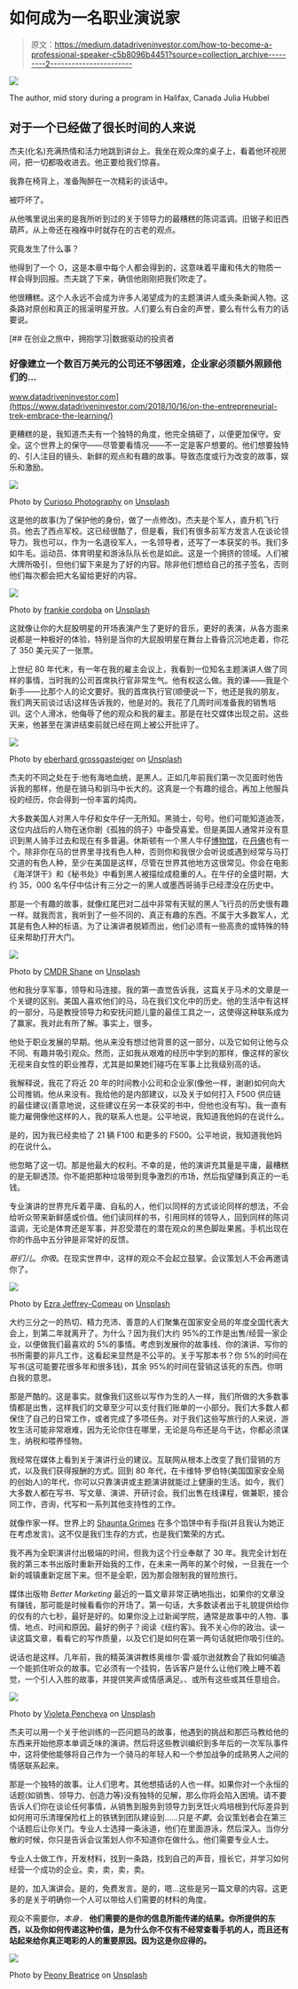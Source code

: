 # 如何成为一名职业演说家

> 原文：<https://medium.datadriveninvestor.com/how-to-become-a-professional-speaker-c5b8096b4451?source=collection_archive---------2----------------------->

![](img/2d24783ed3c47598d05dd915f6290cd0.png)

The author, mid story during a program in Halifax, Canada Julia Hubbel

## 对于一个已经做了很长时间的人来说

杰夫(化名)充满热情和活力地跳到讲台上。我坐在观众席的桌子上，看着他环视房间，把一切都吸收进去。他正要给我们惊喜。

我靠在椅背上，准备陶醉在一次精彩的谈话中。

被吓坏了。

从他嘴里说出来的是我所听到过的关于领导力的最糟糕的陈词滥调。旧锯子和旧西葫芦，从上帝还在襁褓中时就存在的古老的观点。

究竟发生了什么事？

他得到了一个 O，这是本章中每个人都会得到的，这意味着平庸和伟大的物质一样会得到回报。杰夫跳了下来，确信他刚刚把我们吹走了。

他很糟糕。这个人永远不会成为许多人渴望成为的主题演讲人或头条新闻人物。这条路对原创和真正的摇滚明星开放。人们要么有白金的声誉，要么有什么有力的话要说。

[](https://www.datadriveninvestor.com/2018/10/16/on-the-entrepreneurial-trek-embrace-the-learning/) [## 在创业之旅中，拥抱学习|数据驱动的投资者

### 好像建立一个数百万美元的公司还不够困难，企业家必须额外照顾他们的…

www.datadriveninvestor.com](https://www.datadriveninvestor.com/2018/10/16/on-the-entrepreneurial-trek-embrace-the-learning/) 

更糟糕的是，我知道杰夫有一个独特的角度，他完全搞砸了，以便更加保守。安全。这个世界上的保守——尽管要看情况——不一定是客户想要的。他们想要独特的、引人注目的镜头、新鲜的观点和有趣的故事。导致态度或行为改变的故事，娱乐和激励。

![](img/a76b3f7c4ec4ce24741ad8731c99aabd.png)

Photo by [Curioso Photography](https://unsplash.com/@curioso?utm_source=medium&utm_medium=referral) on [Unsplash](https://unsplash.com?utm_source=medium&utm_medium=referral)

这是他的故事(为了保护他的身份，做了一点修改)。杰夫是个军人，直升机飞行员。他去了西点军校。这已经很酷了，但是看，我们有很多前军方发言人在谈论领导力。我也可以，作为一名退役军人，一名领导者，还写了一本获奖的书。我们多如牛毛。运动员、体育明星和游泳队队长也是如此。这是一个拥挤的领域。人们被大牌所吸引，但他们留下来是为了好的内容。除非他们想给自己的孩子签名，否则他们每次都会把大名留给更好的内容。

![](img/4b5b19131492d626cbe87b5351d0a74a.png)

Photo by [frankie cordoba](https://unsplash.com/@byfoul?utm_source=medium&utm_medium=referral) on [Unsplash](https://unsplash.com?utm_source=medium&utm_medium=referral)

这就像让你的大屁股明星的开场表演产生了更好的音乐，更好的表演，从各方面来说都是一种极好的体验，特别是当你的大屁股明星在舞台上昏昏沉沉地走着，你花了 350 美元买了一张票。

上世纪 80 年代末，有一年在我的雇主会议上，我看到一位知名主题演讲人做了同样的事情，当时我的公司首席执行官非常生气。他有权这么做。我的课——我是个新手——比那个人的论文要好。我的首席执行官(顺便说一下，他还是我的朋友，我们两天前谈过话)这样告诉我的，他是对的。我花了几周时间准备我的销售培训。这个人滑冰，他侮辱了他的观众和我的雇主。那是在社交媒体出现之前。这些天来，他甚至在演讲结束前就已经在网上被公开批评了。

![](img/d609f3535f0977cc9c945518e463ba25.png)

Photo by [eberhard grossgasteiger](https://unsplash.com/@eberhardgross?utm_source=medium&utm_medium=referral) on [Unsplash](https://unsplash.com?utm_source=medium&utm_medium=referral)

杰夫的不同之处在于:他有海地血统，是黑人。正如几年前我们第一次见面时他告诉我的那样，他是在骑马和驯马中长大的。这真是一个有趣的组合。再加上他服兵役的经历，你会得到一份丰富的炖肉。

大多数美国人对黑人牛仔和女牛仔一无所知。黑骑士，句号。他们可能知道迪茨，这位内战后的人物在迷你剧《孤独的鸽子》中备受喜爱。但是美国人通常并没有意识到黑人骑手过去和现在有多普遍。休斯顿有一个黑人牛仔[博物馆](https://www.nytimes.com/2019/09/14/travel/black-cowboy-museum-texas.html)，在[丹佛](https://www.westword.com/arts/art-reviews-of-denver-exhibits-to-see-8827410)也有一个。除非你在马的世界里寻找有色人种，否则你和我很少会听说或遇到经常与马打交道的有色人种，至少在美国是这样，尽管在世界其他地方这很常见。你会在电影《海洋饼干》和《秘书处》中看到黑人被描绘成稳重的人。在牛仔的全盛时期，大约 35，000 名牛仔中估计有三分之一的黑人或墨西哥骑手已经湮没在历史中。

那是一个有趣的故事，就像红尾巴对二战中非常有天赋的黑人飞行员的历史很有趣一样。就我而言，我听到了一些不同的、真正有趣的东西。不属于大多数军人，尤其是有色人种的标语。为了让演讲者脱颖而出，他们必须有一些高贵的或特殊的特征来帮助打开大门。

![](img/3100e993b8cc9331388d58507e7e3345.png)

Photo by [CMDR Shane](https://unsplash.com/@cmdrshane?utm_source=medium&utm_medium=referral) on [Unsplash](https://unsplash.com?utm_source=medium&utm_medium=referral)

他和我分享军事，领导和马连接。我的第一直觉告诉我，这篇关于马术的文章是一个关键的区别。美国人喜欢他们的马，马在我们文化中的历史。他的生活中有这样的一部分，马是教授领导力和安抚问题儿童的最佳工具之一，这使得这种联系成为了赢家。我对此有所了解。事实上，很多。

他处于职业发展的早期。他从来没有想过他背景的这一部分，以及它如何让他与众不同、有趣并吸引观众。然而，正如我从艰难的经历中学到的那样，像这样的家伙无视来自女性的职业推荐，尤其是如果她们碰巧在军事上比我级别高的话。

我解释说，我花了将近 20 年的时间教小公司和企业家(像他一样，谢谢)如何向大公司推销。他从来没有。我给他的是内部建议，以及关于如何打入 F500 供应链的最佳建议(善意地说，这些建议在另一本获奖的书中，但他也没有写)。我一直有能力雇佣像他这样的人，我的联系人也是。公平地说，我知道我他妈的在说什么。

是的，因为我已经卖给了 21 辆 F100 和更多的 F500。公平地说，我知道我他妈的在说什么。

他忽略了这一切。那是他最大的权利。不幸的是，他的演讲充其量是平庸，最糟糕的是无聊透顶。你不能把那种垃圾带到竞争激烈的市场，然后指望赚到真正的一毛钱。

专业演讲的世界充斥着平庸、自私的人，他们以同样的方式谈论同样的想法，不会给听众带来新鲜感或价值。他们读同样的书，引用同样的领导人，回到同样的陈词滥调，无论是体育还是军事，并忍受潜在的潜在观众的黑色脚趾果酱。手机出现在你的作品中五分钟是非常好的反馈。

*哥们儿*。*你吸*。在现实世界中，这样的观众不会起立鼓掌。会议策划人不会再邀请你了。

![](img/42c04cdd2442fac591af8a37126cef33.png)

Photo by [Ezra Jeffrey-Comeau](https://unsplash.com/@emcomeau?utm_source=medium&utm_medium=referral) on [Unsplash](https://unsplash.com?utm_source=medium&utm_medium=referral)

大约三分之一的热切、精力充沛、善意的人们聚集在国家安全局的年度全国代表大会上，到第二年就离开了。为什么？因为我们大约 95%的工作是出售/经营一家企业，以便做我们最喜欢的 5%的事情。考虑到发展你的故事线、你的演讲、写你的书所需要的非凡工作，这看起来显然是不公平的。关于写那本书？你 5%的时间在写书(这可能要花很多年和很多钱)，其余 95%的时间在营销这该死的东西。你明白我的意思。

那是严酷的。这是事实。就像我们这些以写作为生的人一样，我们所做的大多数事情都是出售，这样我们的文章至少可以支付我们账单的一小部分。我们大多数人都保住了自己的日常工作，或者完成了多项任务。对于我们这些写旅行的人来说，游牧生活可能非常艰难，因为无论你住在哪里，无论是乌布还是乌干达，你都必须谋生，纳税和喂养怪物。

我经常在媒体上看到关于演讲行业的建议。互联网从根本上改变了我们营销的方式，以及我们获得报酬的方式。回到 80 年代，在卡维特·罗伯特(美国国家安全局的创始人)的年代，你可以只靠演讲或主题演讲就能过上健康的生活。如今，我们大多数人都在写书、写文章、演讲、开研讨会。我们出售在线课程，做兼职，接合同工作，咨询，代写和一系列其他支持性的工作。

就像作家一样。世界上的 [Shaunta Grimes](https://medium.com/u/799bdc99a0fd?source=post_page-----c5b8096b4451--------------------------------) 在多个馅饼中有手指(并且我认为她正在考虑发言)。这不仅是我们生存的方式，也是我们繁荣的方式。

我不再为全职演讲付出极端的时间，但我为这个行业奉献了 30 年。我完全计划在我的第三本书出版时重新开始我的工作，在未来一两年的某个时候，一旦我在一个新的城镇重新定居下来。但不是全职，因为那会限制我的冒险旅行。

媒体出版物 *Better Marketing* 最近的一篇文章非常正确地指出，如果你的文章没有赚钱，那可能是时候看看你的开场了。第一句话，大多数读者出于礼貌提供给你的仅有的六七秒，最好是好的。如果你没上过新闻学院，通常是故事中的人物、事情、地点、时间和原因。最好的例子？阅读《纽约客》。我不关心你的政治。读一读这篇文章，看看它的写作质量，以及它们是如何在第一两句话就把你吸引住的。

说话也是这样。几年前，我的精英演讲教练奥维尔·雷·威尔逊就教会了我如何编造一个能抓住听众的故事。它必须有一个挂钩，告诉客户是什么让他们晚上睡不着觉，一个引人入胜的故事，并提供笑声或情感满足。、或所有这些或其任意组合。

![](img/aa86e0cc8466f0b5fb75aa99fff42a76.png)

Photo by [Violeta Pencheva](https://unsplash.com/@viooview?utm_source=medium&utm_medium=referral) on [Unsplash](https://unsplash.com?utm_source=medium&utm_medium=referral)

杰夫可以用一个关于他训练的一匹问题马的故事，他遇到的挑战和那匹马教给他的东西来开始他原本单调乏味的演讲。然后将这些教训编织到多年后的一次军队事件中，这将使他能够将自己作为一个骑马的年轻人和一个参加战争的成熟男人之间的情感联系起来。

那是一个独特的故事。让人们思考。其他想插话的人也一样。如果你对一个永恒的话题(如销售、领导力、创造力等)没有独特的见解，那么你将会陷入困境。请不要告诉人们你在谈论任何事情，从销售到服务到领导力到烹饪火鸡培根到代际差异到如何用可乐清理保险杠上的铁锈到团队建设到……只是*不要*。会议策划者会在第三个话题后让你关门。专业人士选择一条泳道，他们在里面游泳，然后深入。当你分散的时候，你只是告诉会议策划人你不知道你在做什么。他们需要专业人士。

专业人士做工作，开发材料，找到一条路，找到自己的声音，擅长它，并学习如何经营一个成功的企业。卖，卖，卖，卖。

是的，加入演讲会。是的，免费发言。是的，嗯…这些是另一篇文章的内容。这更多的是关于明确你一个人可以带给人们需要的材料的角度。

观众不需要你，*本身，* **他们需要的是你的信息所能传递的结果。你所提供的东西，以及你如何传递这种价值，是为什么你不仅有不经常查看手机的人，而且还有站起来给你真正喝彩的人的重要原因。因为这是你应得的。**

![](img/7b3265d5e9fc77eebfb25553bae0f1c2.png)

Photo by [Peony Beatrice](https://unsplash.com/@randompon?utm_source=medium&utm_medium=referral) on [Unsplash](https://unsplash.com?utm_source=medium&utm_medium=referral)